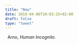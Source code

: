 ```yaml
---
title: "Now"
date: 2019-04-06T10:03:25+02:00
draft: false
type: "tweet"
---
```

<a href="https://itunes.apple.com/fr/album/human-incognito/1171932077" type="application/rss+xml" class="iconfont icon-music" title="rss"></a> &nbsp; Arno, *Human Incognito*.

